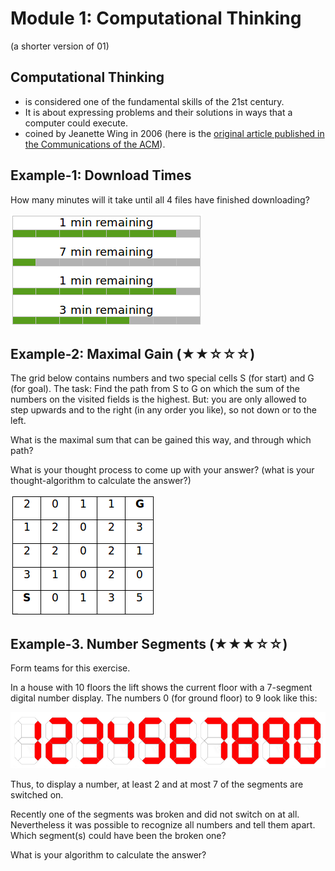 # Module 1: Computational Thinking

(a shorter version of 01)

## Computational Thinking

* is considered one of the fundamental skills of the 21st century.
* It is about expressing problems and their solutions in ways that a computer could execute.
* coined by Jeanette Wing in 2006 (here is the [original article published in the Communications of the ACM](http://www.cs.cmu.edu/afs/cs/usr/wing/www/publications/Wing06.pdf)).


## Example-1: Download Times

How many minutes will it take until all 4 files have finished downloading?

![download times puzzle](../Lecturenotes/img/download_times.png)


## Example-2: Maximal Gain (★★☆☆☆)

The grid below contains numbers and two special cells S (for start) and G (for goal). The task: Find the path from S to G on which the sum of the numbers on the visited fields is the highest. But: you are only allowed to step upwards and to the right (in any order you like), so not down or to the left.

What is the maximal sum that can be gained this way, and through which path?

What is your thought process to come up with your answer? (what is your thought-algorithm to calculate the answer?)

![grid](../Lecturenotes/img/grid.png)

## Example-3. Number Segments (★★★☆☆)

Form teams for this exercise.

In a house with 10 floors the lift shows the current floor with a 7-segment digital number display. The numbers 0 (for ground floor) to 9 look like this:

![number_segments](../Lecturenotes/img/number_segments.png)

Thus, to display a number, at least 2 and at most 7 of the segments are switched on.

Recently one of the segments was broken and did not switch on at all. Nevertheless it was possible to recognize all numbers and tell them apart. Which segment(s) could have been the broken one?

What is your algorithm to calculate the answer?
